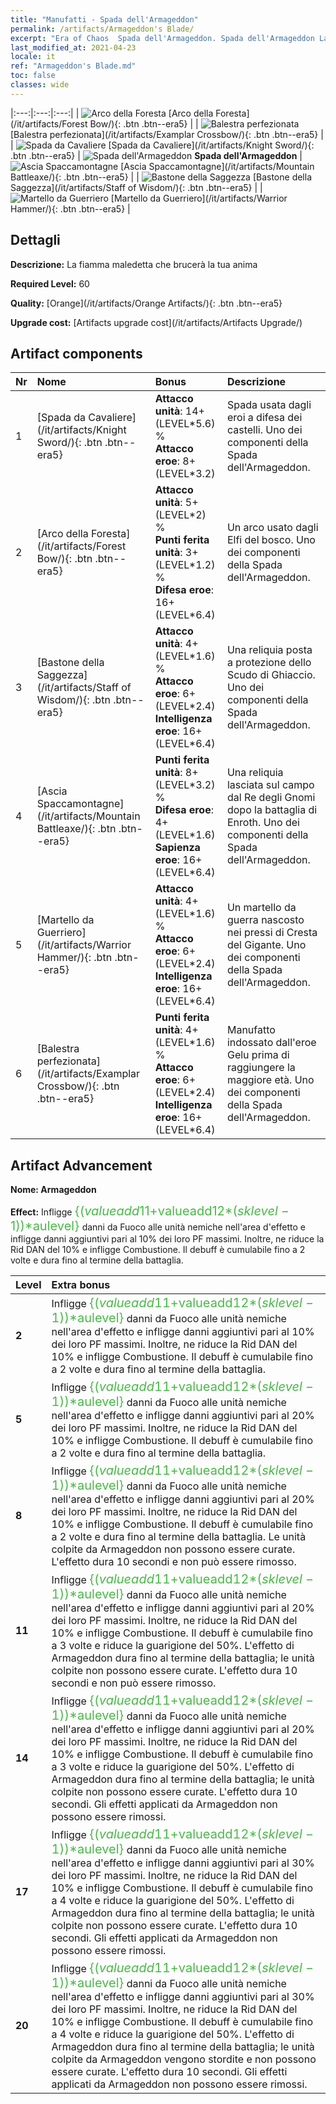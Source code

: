 ```yaml
---
title: "Manufatti - Spada dell'Armageddon"
permalink: /artifacts/Armageddon's Blade/
excerpt: "Era of Chaos  Spada dell'Armageddon. Spada dell'Armageddon La fiamma maledetta che brucerà la tua anima"
last_modified_at: 2021-04-23
locale: it
ref: "Armageddon's Blade.md"
toc: false
classes: wide
---
```


  |:---:|:---:|:---:| 
  | ![Arco della Foresta](/images/t/artifact_40441.png) [Arco della Foresta](/it/artifacts/Forest Bow/){: .btn .btn--era5} |   | ![Balestra perfezionata](/images/t/artifact_40441.png) [Balestra perfezionata](/it/artifacts/Examplar Crossbow/){: .btn .btn--era5} | 
  | ![Spada da Cavaliere](/images/t/artifact_40441.png) [Spada da Cavaliere](/it/artifacts/Knight Sword/){: .btn .btn--era5} | ![Spada dell'Armageddon](/images/t/icon_artifact_44.png) **Spada dell'Armageddon** | ![Ascia Spaccamontagne](/images/t/artifact_40441.png) [Ascia Spaccamontagne](/it/artifacts/Mountain Battleaxe/){: .btn .btn--era5} | 
  | ![Bastone della Saggezza](/images/t/artifact_40441.png) [Bastone della Saggezza](/it/artifacts/Staff of Wisdom/){: .btn .btn--era5} |   | ![Martello da Guerriero](/images/t/artifact_40441.png) [Martello da Guerriero](/it/artifacts/Warrior Hammer/){: .btn .btn--era5} | 


## Dettagli

 **Descrizione:** La fiamma maledetta che brucerà la tua anima

 **Required Level:** 60

 **Quality:** [Orange](/it/artifacts/Orange Artifacts/){: .btn .btn--era5}

 **Upgrade cost:** [Artifacts upgrade cost](/it/artifacts/Artifacts Upgrade/)



## Artifact components

  | Nr |    Nome    |   Bonus | Descrizione | 
  |:---|:-----------|:--------|:------------| 
  | 1 | [Spada da Cavaliere](/it/artifacts/Knight Sword/){: .btn .btn--era5} | **Attacco unità**: 14+(LEVEL\*5.6) %<br/>**Attacco eroe**: 8+(LEVEL\*3.2) | Spada usata dagli eroi a difesa dei castelli. Uno dei componenti della Spada dell'Armageddon. | 
  | 2 | [Arco della Foresta](/it/artifacts/Forest Bow/){: .btn .btn--era5} | **Attacco unità**: 5+(LEVEL\*2) %<br/>**Punti ferita unità**: 3+(LEVEL\*1.2) %<br/>**Difesa eroe**: 16+(LEVEL\*6.4) | Un arco usato dagli Elfi del bosco. Uno dei componenti della Spada dell'Armageddon. | 
  | 3 | [Bastone della Saggezza](/it/artifacts/Staff of Wisdom/){: .btn .btn--era5} | **Attacco unità**: 4+(LEVEL\*1.6) %<br/>**Attacco eroe**: 6+(LEVEL\*2.4)<br/>**Intelligenza eroe**: 16+(LEVEL\*6.4) | Una reliquia posta a protezione dello Scudo di Ghiaccio. Uno dei componenti della Spada dell'Armageddon. | 
  | 4 | [Ascia Spaccamontagne](/it/artifacts/Mountain Battleaxe/){: .btn .btn--era5} | **Punti ferita unità**: 8+(LEVEL\*3.2) %<br/>**Difesa eroe**: 4+(LEVEL\*1.6)<br/>**Sapienza eroe**: 16+(LEVEL\*6.4) | Una reliquia lasciata sul campo dal Re degli Gnomi dopo la battaglia di Enroth. Uno dei componenti della Spada dell'Armageddon. | 
  | 5 | [Martello da Guerriero](/it/artifacts/Warrior Hammer/){: .btn .btn--era5} | **Attacco unità**: 4+(LEVEL\*1.6) %<br/>**Attacco eroe**: 6+(LEVEL\*2.4)<br/>**Intelligenza eroe**: 16+(LEVEL\*6.4) | Un martello da guerra nascosto nei pressi di Cresta del Gigante. Uno dei componenti della Spada dell'Armageddon. | 
  | 6 | [Balestra perfezionata](/it/artifacts/Examplar Crossbow/){: .btn .btn--era5} | **Punti ferita unità**: 4+(LEVEL\*1.6) %<br/>**Attacco eroe**: 6+(LEVEL\*2.4)<br/>**Intelligenza eroe**: 16+(LEVEL\*6.4) | Manufatto indossato dall'eroe Gelu prima di raggiungere la maggiore età. Uno dei componenti della Spada dell'Armageddon. | 


## Artifact Advancement

 **Nome: Armageddon**

 **Effect:** Infligge <span style="color: #48b946;font-size:20px">{($valueadd11+$valueadd12*($sklevel-1))*$aulevel}</span> danni da Fuoco alle unità nemiche nell'area d'effetto e infligge danni aggiuntivi pari al 10% dei loro PF massimi. Inoltre, ne riduce la Rid DAN del 10% e infligge Combustione. Il debuff è cumulabile fino a 2 volte e dura fino al termine della battaglia.

  |  Level  |    Extra bonus  | 
  |:--------|:----------------| 
  | **2** | Infligge <span style="color: #48b946;font-size:20px">{($valueadd11+$valueadd12*($sklevel-1))*$aulevel}</span> danni da Fuoco alle unità nemiche nell'area d'effetto e infligge danni aggiuntivi pari al 10% dei loro PF massimi. Inoltre, ne riduce la Rid DAN del 10% e infligge Combustione. Il debuff è cumulabile fino a 2 volte e dura fino al termine della battaglia. | 
  | **5** | Infligge <span style="color: #48b946;font-size:20px">{($valueadd11+$valueadd12*($sklevel-1))*$aulevel}</span> danni da Fuoco alle unità nemiche nell'area d'effetto e infligge danni aggiuntivi pari al 20% dei loro PF massimi. Inoltre, ne riduce la Rid DAN del 10% e infligge Combustione. Il debuff è cumulabile fino a 2 volte e dura fino al termine della battaglia. | 
  | **8** | Infligge <span style="color: #48b946;font-size:20px">{($valueadd11+$valueadd12*($sklevel-1))*$aulevel}</span> danni da Fuoco alle unità nemiche nell'area d'effetto e infligge danni aggiuntivi pari al 20% dei loro PF massimi. Inoltre, ne riduce la Rid DAN del 10% e infligge Combustione. Il debuff è cumulabile fino a 2 volte e dura fino al termine della battaglia. Le unità colpite da Armageddon non possono essere curate. L'effetto dura 10 secondi e non può essere rimosso. | 
  | **11** | Infligge <span style="color: #48b946;font-size:20px">{($valueadd11+$valueadd12*($sklevel-1))*$aulevel}</span> danni da Fuoco alle unità nemiche nell'area d'effetto e infligge danni aggiuntivi pari al 20% dei loro PF massimi. Inoltre, ne riduce la Rid DAN del 10% e infligge Combustione. Il debuff è cumulabile fino a 3 volte e riduce la guarigione del 50%. L'effetto di Armageddon dura fino al termine della battaglia; le unità colpite non possono essere curate. L'effetto dura 10 secondi e non può essere rimosso. | 
  | **14** | Infligge <span style="color: #48b946;font-size:20px">{($valueadd11+$valueadd12*($sklevel-1))*$aulevel}</span> danni da Fuoco alle unità nemiche nell'area d'effetto e infligge danni aggiuntivi pari al 20% dei loro PF massimi. Inoltre, ne riduce la Rid DAN del 10% e infligge Combustione. Il debuff è cumulabile fino a 3 volte e riduce la guarigione del 50%. L'effetto di Armageddon dura fino al termine della battaglia; le unità colpite non possono essere curate. L'effetto dura 10 secondi. Gli effetti applicati da Armageddon non possono essere rimossi. | 
  | **17** | Infligge <span style="color: #48b946;font-size:20px">{($valueadd11+$valueadd12*($sklevel-1))*$aulevel}</span> danni da Fuoco alle unità nemiche nell'area d'effetto e infligge danni aggiuntivi pari al 30% dei loro PF massimi. Inoltre, ne riduce la Rid DAN del 10% e infligge Combustione. Il debuff è cumulabile fino a 4 volte e riduce la guarigione del 50%. L'effetto di Armageddon dura fino al termine della battaglia; le unità colpite non possono essere curate. L'effetto dura 10 secondi. Gli effetti applicati da Armageddon non possono essere rimossi. | 
  | **20** | Infligge <span style="color: #48b946;font-size:20px">{($valueadd11+$valueadd12*($sklevel-1))*$aulevel}</span> danni da Fuoco alle unità nemiche nell'area d'effetto e infligge danni aggiuntivi pari al 30% dei loro PF massimi. Inoltre, ne riduce la Rid DAN del 10% e infligge Combustione. Il debuff è cumulabile fino a 4 volte e riduce la guarigione del 50%. L'effetto di Armageddon dura fino al termine della battaglia; le unità colpite da Armageddon vengono stordite e non possono essere curate. L'effetto dura 10 secondi. Gli effetti applicati da Armageddon non possono essere rimossi. | 
